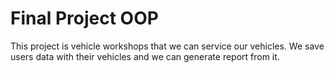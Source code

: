 # Final Project OOP

This project is vehicle workshops that we can service our vehicles. We save users data with their vehicles and we can generate report from it.

